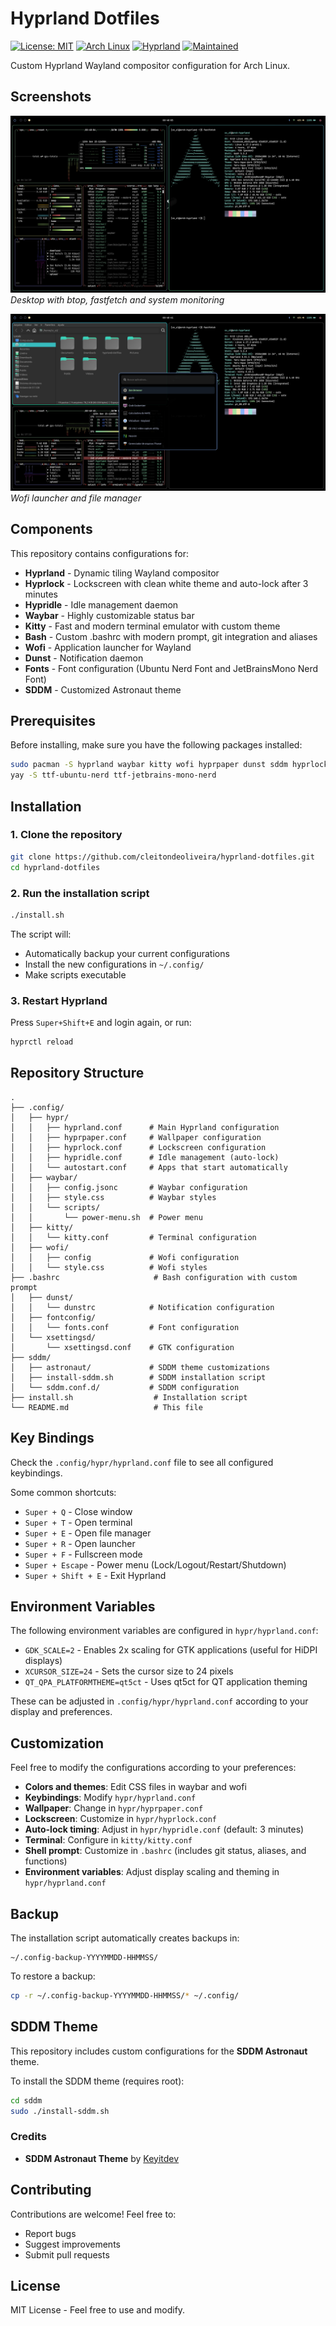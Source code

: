# Hyprland Dotfiles

[![License: MIT](https://img.shields.io/badge/License-MIT-yellow.svg)](https://opensource.org/licenses/MIT)
[![Arch Linux](https://img.shields.io/badge/Arch%20Linux-1793D1?logo=arch-linux&logoColor=fff)](https://archlinux.org/)
[![Hyprland](https://img.shields.io/badge/Hyprland-Wayland-blue)](https://hyprland.org/)
[![Maintained](https://img.shields.io/badge/Maintained%3F-yes-green.svg)](https://github.com/cleitondeoliveira/hyprland-dotfiles/graphs/commit-activity)

Custom Hyprland Wayland compositor configuration for Arch Linux.

## Screenshots

![Desktop with btop](screenshots/desktop-btop.png)
*Desktop with btop, fastfetch and system monitoring*

![Desktop with Wofi](screenshots/desktop-wofi.png)
*Wofi launcher and file manager*

## Components

This repository contains configurations for:

- **Hyprland** - Dynamic tiling Wayland compositor
- **Hyprlock** - Lockscreen with clean white theme and auto-lock after 3 minutes
- **Hypridle** - Idle management daemon
- **Waybar** - Highly customizable status bar
- **Kitty** - Fast and modern terminal emulator with custom theme
- **Bash** - Custom .bashrc with modern prompt, git integration and aliases
- **Wofi** - Application launcher for Wayland
- **Dunst** - Notification daemon
- **Fonts** - Font configuration (Ubuntu Nerd Font and JetBrainsMono Nerd Font)
- **SDDM** - Customized Astronaut theme

## Prerequisites

Before installing, make sure you have the following packages installed:

```bash
sudo pacman -S hyprland waybar kitty wofi hyprpaper dunst sddm hyprlock hypridle
yay -S ttf-ubuntu-nerd ttf-jetbrains-mono-nerd
```

## Installation

### 1. Clone the repository

```bash
git clone https://github.com/cleitondeoliveira/hyprland-dotfiles.git
cd hyprland-dotfiles
```

### 2. Run the installation script

```bash
./install.sh
```

The script will:
- Automatically backup your current configurations
- Install the new configurations in `~/.config/`
- Make scripts executable

### 3. Restart Hyprland

Press `Super+Shift+E` and login again, or run:

```bash
hyprctl reload
```

## Repository Structure

```
.
├── .config/
│   ├── hypr/
│   │   ├── hyprland.conf      # Main Hyprland configuration
│   │   ├── hyprpaper.conf     # Wallpaper configuration
│   │   ├── hyprlock.conf      # Lockscreen configuration
│   │   ├── hypridle.conf      # Idle management (auto-lock)
│   │   └── autostart.conf     # Apps that start automatically
│   ├── waybar/
│   │   ├── config.jsonc       # Waybar configuration
│   │   ├── style.css          # Waybar styles
│   │   └── scripts/
│   │       └── power-menu.sh  # Power menu
│   ├── kitty/
│   │   └── kitty.conf         # Terminal configuration
│   ├── wofi/
│   │   ├── config             # Wofi configuration
│   │   └── style.css          # Wofi styles
├── .bashrc                     # Bash configuration with custom prompt
│   ├── dunst/
│   │   └── dunstrc            # Notification configuration
│   ├── fontconfig/
│   │   └── fonts.conf         # Font configuration
│   └── xsettingsd/
│       └── xsettingsd.conf    # GTK configuration
├── sddm/
│   ├── astronaut/             # SDDM theme customizations
│   ├── install-sddm.sh        # SDDM installation script
│   └── sddm.conf.d/           # SDDM configuration
├── install.sh                  # Installation script
└── README.md                   # This file
```

## Key Bindings

Check the `.config/hypr/hyprland.conf` file to see all configured keybindings.

Some common shortcuts:
- `Super + Q` - Close window
- `Super + T` - Open terminal
- `Super + E` - Open file manager
- `Super + R` - Open launcher
- `Super + F` - Fullscreen mode
- `Super + Escape` - Power menu (Lock/Logout/Restart/Shutdown)
- `Super + Shift + E` - Exit Hyprland

## Environment Variables

The following environment variables are configured in `hypr/hyprland.conf`:

- `GDK_SCALE=2` - Enables 2x scaling for GTK applications (useful for HiDPI displays)
- `XCURSOR_SIZE=24` - Sets the cursor size to 24 pixels
- `QT_QPA_PLATFORMTHEME=qt5ct` - Uses qt5ct for QT application theming

These can be adjusted in `.config/hypr/hyprland.conf` according to your display and preferences.

## Customization

Feel free to modify the configurations according to your preferences:

- **Colors and themes**: Edit CSS files in waybar and wofi
- **Keybindings**: Modify `hypr/hyprland.conf`
- **Wallpaper**: Change in `hypr/hyprpaper.conf`
- **Lockscreen**: Customize in `hypr/hyprlock.conf`
- **Auto-lock timing**: Adjust in `hypr/hypridle.conf` (default: 3 minutes)
- **Terminal**: Configure in `kitty/kitty.conf`
- **Shell prompt**: Customize in `.bashrc` (includes git status, aliases, and functions)
- **Environment variables**: Adjust display scaling and theming in `hypr/hyprland.conf`

## Backup

The installation script automatically creates backups in:
```
~/.config-backup-YYYYMMDD-HHMMSS/
```

To restore a backup:
```bash
cp -r ~/.config-backup-YYYYMMDD-HHMMSS/* ~/.config/
```

## SDDM Theme

This repository includes custom configurations for the **SDDM Astronaut** theme.

To install the SDDM theme (requires root):
```bash
cd sddm
sudo ./install-sddm.sh
```

### Credits
- **SDDM Astronaut Theme** by [Keyitdev](https://github.com/Keyitdev/sddm-astronaut-theme)

## Contributing

Contributions are welcome! Feel free to:
- Report bugs
- Suggest improvements
- Submit pull requests

## License

MIT License - Feel free to use and modify.
